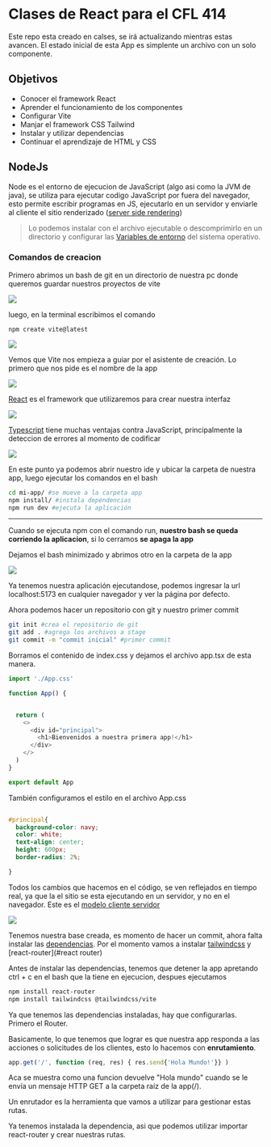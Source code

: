 # Clases de React para el CFL 414

Este repo esta creado en calses, se irá actualizando mientras estas avancen.
El estado inicial de esta App es simplente un archivo con un solo componente.

## Objetivos

- Conocer el framework React
- Aprender el funcionamiento de los componentes
- Configurar Vite
- Manjar el framework CSS Tailwind
- Instalar y utilizar dependencias
- Continuar el aprendizaje de HTML y CSS

## NodeJs
Node es el entorno de ejecucion de JavaScript (algo asi como la JVM de java), se utiliza para ejecutar codigo JavaScript por fuera del navegador, esto permite escribir programas en JS, ejecutarlo en un servidor y enviarle al cliente el sitio renderizado ([server side rendering](#ssr))


>Lo podemos instalar con el archivo ejecutable o descomprimirlo en un directorio y configurar las [Variables de entorno](#variables-de-entorno) del sistema operativo.

### Comandos de creacion

Primero abrimos un bash de git en un directorio de nuestra pc donde queremos guardar nuestros proyectos de vite

![](https://cdn.discordapp.com/attachments/1393826223959838720/1393826275755298826/E0E88F38-C5B1-4593-884D-0534D96E52E2.png?ex=68749560&is=687343e0&hm=9763b46b2f7a3501139dcfc23dcb8e28749f34fff44863e84a4788d0d2aa57a3&)

luego, en la terminal escribimos el comando

```
npm create vite@latest
```

![](https://cdn.discordapp.com/attachments/1393826223959838720/1393829584675410010/31B891A9-0FE1-4221-9676-67A38CA1ED3E.png?ex=68749875&is=687346f5&hm=8785a68f4945772b7f0d6a0dc0a6804bca1838b90deffb26535d71d6de874381&)


Vemos que Vite nos empieza a guiar por el asistente de creación. Lo primero que nos pide es el nombre de la app

![](https://cdn.discordapp.com/attachments/1393826223959838720/1393830534391529533/E2532A52-438E-4116-909B-1C64072D9266.png?ex=68749957&is=687347d7&hm=d3a5864bb14b7599577610b490f00eecc1ffb494b9b3c0d6e51dad75fe124c05&)


[React](#react) es el framework que utilizaremos para crear nuestra interfaz

![](https://cdn.discordapp.com/attachments/1393826223959838720/1393838156503318578/3D7AA60E-5284-4E49-B7A7-8C52F297563A.png?ex=6874a070&is=68734ef0&hm=5514da67d7b3dc57f4efea70b47bc748d81fb4aac688a623870329f9be200cc2&)


[Typescript](#typescript) tiene muchas ventajas contra JavaScript, principalmente la deteccion de errores al momento de codificar

![](https://cdn.discordapp.com/attachments/1393826223959838720/1393843913600667658/A09AD967-0110-4B19-B0D8-A4652A9A0BA5.png?ex=6874a5cd&is=6873544d&hm=83ef879c8ddefa2e7842870dcdc7a02b9f76df23f7ddb1fb02fcee5a3c81c2d3&)


En este punto ya podemos abrir nuestro ide y ubicar la carpeta de nuestra app,
luego ejecutar los comandos en el bash

```bash
cd mi-app/ #se mueve a la carpeta app
npm install/ #instala dependencias 
npm run dev #ejecuta la aplicación
```
---

Cuando se ejecuta npm con el comando run, **nuestro bash se queda corriendo la aplicacion**, si lo cerramos **se apaga la app**

Dejamos el bash minimizado y abrimos otro en la carpeta de la app

![](https://cdn.discordapp.com/attachments/1393826223959838720/1393865501872226395/AE97D42F-4501-41BC-B944-886250CDA59F.png?ex=6874b9e8&is=68736868&hm=91d977d1e96cd4a36e8f686bfc8685e98c615ee85bdffbd89df161e7eff096cc&)

Ya tenemos nuestra aplicación ejecutandose, podemos ingresar la url localhost:5173 en cualquier navegador y ver la página por defecto.

Ahora podemos hacer un repositorio con git y nuestro primer commit

```bash
git init #crea el repositorio de git
git add . #agrega los archivos a stage 
git commit -m "commit inicial" #primer commit
```

Borramos el contenido de index.css y dejamos el archivo app.tsx de esta manera.


```JavaScript
import './App.css'

function App() {


  return (
    <>
      <div id="principal">
        <h1>Bienvenidos a nuestra primera app!</h1>
      </div>
    </>
  )
}

export default App
```

También configuramos el estilo en el archivo App.css

```CSS

#principal{
  background-color: navy;
  color: white;
  text-align: center;
  height: 600px;
  border-radius: 2%;

}

```

Todos los cambios que hacemos en el código, se ven reflejados en tiempo real, ya que la el sitio se esta ejecutando en un servidor, y no en el navegador. Este es el [modelo cliente servidor](#modelo-cliente-servidor)


![](https://cdn.discordapp.com/attachments/1393826223959838720/1393880586120073238/Animation.gif?ex=6874c7f4&is=68737674&hm=c1b6f5182e952145625acffa6685de5857c7fb33ebccdc57b7a87c12f9889cb9&)


Tenemos nuestra base creada, es momento de hacer un commit, ahora falta instalar las [dependencias](#dependencias). Por el momento vamos a instalar [tailwindcss](#tailwindcss) y [react-router](#react router)

Antes de instalar las dependencias, tenemos que detener la app apretando ctrl + c en el bash que la tiene en ejecucion, despues ejecutamos

```bash
npm install react-router
npm install tailwindcss @tailwindcss/vite
```

Ya que tenemos las dependencias instaladas, hay que configurarlas. Primero el Router.

Basicamente, lo que tenemos que lograr es que nuestra app responda a las acciones o solicitudes de los clientes, esto lo hacemos con **enrutamiento**.

```JavaScript
app.get('/', function (req, res) { res.send{'Hola Mundo!'}} )
```
Aca se muestra como una funcion devuelve "Hola mundo" cuando se le envía un mensaje HTTP GET a la carpeta raíz de la app(/).

Un enrutador es la herramienta que vamos a utilizar para gestionar estas rutas.

Ya tenemos instalada la dependencia, asi que podemos utilizar importar react-router y crear nuestras rutas.